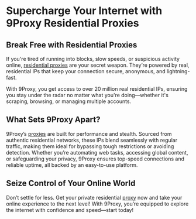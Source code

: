 # Supercharge Your Internet with 9Proxy Residential Proxies

## Break Free with Residential Proxies
If you're tired of running into blocks, slow speeds, or suspicious activity online, [residential proxies](https://9proxy.com/pricing?utm_source=web+2.0&utm_medium=cccv&utm_id=SEOdonne123) are your secret weapon. They’re powered by real, residential IPs that keep your connection secure, anonymous, and lightning-fast.

With 9Proxy, you get access to over 20 million real residential IPs, ensuring you stay under the radar no matter what you're doing—whether it's scraping, browsing, or managing multiple accounts.

## What Sets 9Proxy Apart?
9Proxy’s [proxies](https://9proxy.com/pricing?utm_source=web+2.0&utm_medium=cccv&utm_id=SEOdonne123) are built for performance and stealth. Sourced from authentic residential networks, these IPs blend seamlessly with regular traffic, making them ideal for bypassing tough restrictions or avoiding detection. Whether you’re automating web tasks, accessing global content, or safeguarding your privacy, 9Proxy ensures top-speed connections and reliable uptime, all backed by an easy-to-use platform.

## Seize Control of Your Online World
Don’t settle for less. Get your private residential [proxy](https://9proxy.com/pricing?utm_source=web+2.0&utm_medium=cccv&utm_id=SEOdonne123) now and take your online experience to the next level! With 9Proxy, you’re equipped to explore the internet with confidence and speed—start today!
